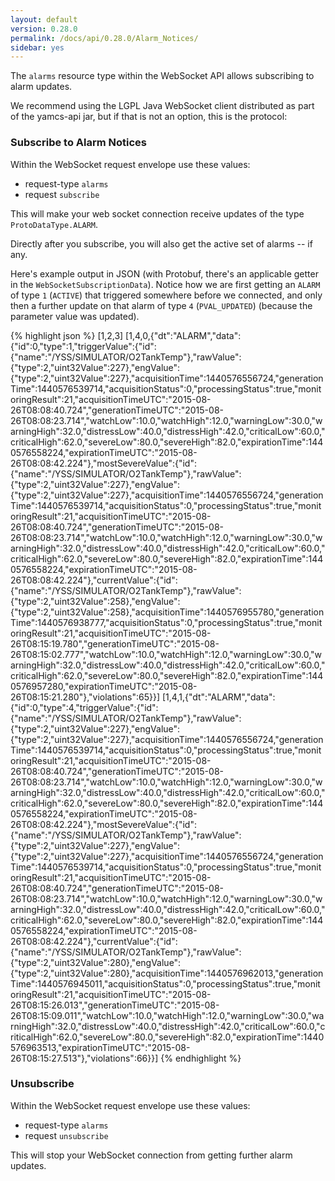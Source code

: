 ```yaml
---
layout: default
version: 0.28.0
permalink: /docs/api/0.28.0/Alarm_Notices/
sidebar: yes
---
```


The `alarms` resource type within the WebSocket API allows subscribing to alarm updates.

We recommend using the LGPL Java WebSocket client distributed as part of the yamcs-api jar, but if that is not an option, this is the protocol:

### Subscribe to Alarm Notices
Within the WebSocket request envelope use these values:
* request-type `alarms`
* request `subscribe`

This will make your web socket connection receive updates of the type `ProtoDataType.ALARM`.

Directly after you subscribe, you will also get the active set of alarms -- if any.

Here's example output in JSON (with Protobuf, there's an applicable getter in the `WebSocketSubscriptionData`). Notice how we are first getting an `ALARM` of type `1` (`ACTIVE`) that triggered somewhere before we connected, and only then a further update on that alarm of type `4` (`PVAL_UPDATED`) (because the parameter value was updated).

{% highlight json %}
[1,2,3]
[1,4,0,{"dt":"ALARM","data":{"id":0,"type":1,"triggerValue":{"id":{"name":"/YSS/SIMULATOR/O2TankTemp"},"rawValue":{"type":2,"uint32Value":227},"engValue":{"type":2,"uint32Value":227},"acquisitionTime":1440576556724,"generationTime":1440576539714,"acquisitionStatus":0,"processingStatus":true,"monitoringResult":21,"acquisitionTimeUTC":"2015-08-26T08:08:40.724","generationTimeUTC":"2015-08-26T08:08:23.714","watchLow":10.0,"watchHigh":12.0,"warningLow":30.0,"warningHigh":32.0,"distressLow":40.0,"distressHigh":42.0,"criticalLow":60.0,"criticalHigh":62.0,"severeLow":80.0,"severeHigh":82.0,"expirationTime":1440576558224,"expirationTimeUTC":"2015-08-26T08:08:42.224"},"mostSevereValue":{"id":{"name":"/YSS/SIMULATOR/O2TankTemp"},"rawValue":{"type":2,"uint32Value":227},"engValue":{"type":2,"uint32Value":227},"acquisitionTime":1440576556724,"generationTime":1440576539714,"acquisitionStatus":0,"processingStatus":true,"monitoringResult":21,"acquisitionTimeUTC":"2015-08-26T08:08:40.724","generationTimeUTC":"2015-08-26T08:08:23.714","watchLow":10.0,"watchHigh":12.0,"warningLow":30.0,"warningHigh":32.0,"distressLow":40.0,"distressHigh":42.0,"criticalLow":60.0,"criticalHigh":62.0,"severeLow":80.0,"severeHigh":82.0,"expirationTime":1440576558224,"expirationTimeUTC":"2015-08-26T08:08:42.224"},"currentValue":{"id":{"name":"/YSS/SIMULATOR/O2TankTemp"},"rawValue":{"type":2,"uint32Value":258},"engValue":{"type":2,"uint32Value":258},"acquisitionTime":1440576955780,"generationTime":1440576938777,"acquisitionStatus":0,"processingStatus":true,"monitoringResult":21,"acquisitionTimeUTC":"2015-08-26T08:15:19.780","generationTimeUTC":"2015-08-26T08:15:02.777","watchLow":10.0,"watchHigh":12.0,"warningLow":30.0,"warningHigh":32.0,"distressLow":40.0,"distressHigh":42.0,"criticalLow":60.0,"criticalHigh":62.0,"severeLow":80.0,"severeHigh":82.0,"expirationTime":1440576957280,"expirationTimeUTC":"2015-08-26T08:15:21.280"},"violations":65}}]
[1,4,1,{"dt":"ALARM","data":{"id":0,"type":4,"triggerValue":{"id":{"name":"/YSS/SIMULATOR/O2TankTemp"},"rawValue":{"type":2,"uint32Value":227},"engValue":{"type":2,"uint32Value":227},"acquisitionTime":1440576556724,"generationTime":1440576539714,"acquisitionStatus":0,"processingStatus":true,"monitoringResult":21,"acquisitionTimeUTC":"2015-08-26T08:08:40.724","generationTimeUTC":"2015-08-26T08:08:23.714","watchLow":10.0,"watchHigh":12.0,"warningLow":30.0,"warningHigh":32.0,"distressLow":40.0,"distressHigh":42.0,"criticalLow":60.0,"criticalHigh":62.0,"severeLow":80.0,"severeHigh":82.0,"expirationTime":1440576558224,"expirationTimeUTC":"2015-08-26T08:08:42.224"},"mostSevereValue":{"id":{"name":"/YSS/SIMULATOR/O2TankTemp"},"rawValue":{"type":2,"uint32Value":227},"engValue":{"type":2,"uint32Value":227},"acquisitionTime":1440576556724,"generationTime":1440576539714,"acquisitionStatus":0,"processingStatus":true,"monitoringResult":21,"acquisitionTimeUTC":"2015-08-26T08:08:40.724","generationTimeUTC":"2015-08-26T08:08:23.714","watchLow":10.0,"watchHigh":12.0,"warningLow":30.0,"warningHigh":32.0,"distressLow":40.0,"distressHigh":42.0,"criticalLow":60.0,"criticalHigh":62.0,"severeLow":80.0,"severeHigh":82.0,"expirationTime":1440576558224,"expirationTimeUTC":"2015-08-26T08:08:42.224"},"currentValue":{"id":{"name":"/YSS/SIMULATOR/O2TankTemp"},"rawValue":{"type":2,"uint32Value":280},"engValue":{"type":2,"uint32Value":280},"acquisitionTime":1440576962013,"generationTime":1440576945011,"acquisitionStatus":0,"processingStatus":true,"monitoringResult":21,"acquisitionTimeUTC":"2015-08-26T08:15:26.013","generationTimeUTC":"2015-08-26T08:15:09.011","watchLow":10.0,"watchHigh":12.0,"warningLow":30.0,"warningHigh":32.0,"distressLow":40.0,"distressHigh":42.0,"criticalLow":60.0,"criticalHigh":62.0,"severeLow":80.0,"severeHigh":82.0,"expirationTime":1440576963513,"expirationTimeUTC":"2015-08-26T08:15:27.513"},"violations":66}}]
{% endhighlight %}

### Unsubscribe
Within the WebSocket request envelope use these values:
* request-type `alarms`
* request `unsubscribe`

This will stop your WebSocket connection from getting further alarm updates.
